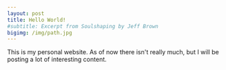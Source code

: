 ```yaml
---
layout: post
title: Hello World!
#subtitle: Excerpt from Soulshaping by Jeff Brown
bigimg: /img/path.jpg
---
```


This is my personal website. As of now there isn't really much, but I will be posting a lot of interesting content. 

